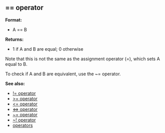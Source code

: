 ## == operator

**Format:**
+   A == B
<!-- -->
**Returns:**
+   1 if A and B are equal; 0 otherwise


Note that this is not the same as the assignment operator (=),
which sets A equal to B. 

To check if A and B are equivalent,
use the \~= operator.

**See also:**
+   [!= operator](/ref/operator/!=.md) 
+   [\>= operator](/ref/operator/%3e=.md) 
+   [\<= operator](/ref/operator/%3c=.md) 
+   [\<=\> operator](/ref/operator/%3c=%3e.md) 
+   [\~= operator](/ref/operator/~=.md) 
+   [\~! operator](/ref/operator/~!.md) 
+   [operators](/ref/operator.md) <!-- -->